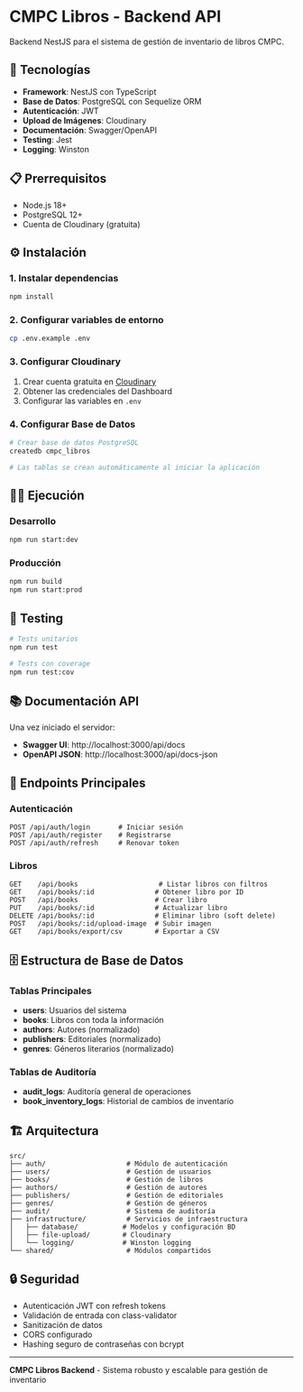 # CMPC Libros - Backend API

Backend NestJS para el sistema de gestión de inventario de libros CMPC.

## 🚀 Tecnologías

- **Framework**: NestJS con TypeScript
- **Base de Datos**: PostgreSQL con Sequelize ORM
- **Autenticación**: JWT
- **Upload de Imágenes**: Cloudinary
- **Documentación**: Swagger/OpenAPI
- **Testing**: Jest
- **Logging**: Winston

## 📋 Prerrequisitos

- Node.js 18+
- PostgreSQL 12+
- Cuenta de Cloudinary (gratuita)

## ⚙️ Instalación

### 1. Instalar dependencias
```bash
npm install
```

### 2. Configurar variables de entorno
```bash
cp .env.example .env
```

### 3. Configurar Cloudinary

1. Crear cuenta gratuita en [Cloudinary](https://cloudinary.com/)
2. Obtener las credenciales del Dashboard
3. Configurar las variables en `.env`

### 4. Configurar Base de Datos

```bash
# Crear base de datos PostgreSQL
createdb cmpc_libros

# Las tablas se crean automáticamente al iniciar la aplicación
```

## 🏃‍♂️ Ejecución

### Desarrollo
```bash
npm run start:dev
```

### Producción
```bash
npm run build
npm run start:prod
```

## 🧪 Testing

```bash
# Tests unitarios
npm run test

# Tests con coverage
npm run test:cov
```

## 📚 Documentación API

Una vez iniciado el servidor:

- **Swagger UI**: http://localhost:3000/api/docs
- **OpenAPI JSON**: http://localhost:3000/api/docs-json

## 🔑 Endpoints Principales

### Autenticación
```
POST /api/auth/login       # Iniciar sesión
POST /api/auth/register    # Registrarse
POST /api/auth/refresh     # Renovar token
```

### Libros
```
GET    /api/books                    # Listar libros con filtros
GET    /api/books/:id               # Obtener libro por ID
POST   /api/books                   # Crear libro
PUT    /api/books/:id               # Actualizar libro
DELETE /api/books/:id               # Eliminar libro (soft delete)
POST   /api/books/:id/upload-image  # Subir imagen
GET    /api/books/export/csv        # Exportar a CSV
```

## 🗄️ Estructura de Base de Datos

### Tablas Principales
- **users**: Usuarios del sistema
- **books**: Libros con toda la información
- **authors**: Autores (normalizado)
- **publishers**: Editoriales (normalizado)  
- **genres**: Géneros literarios (normalizado)

### Tablas de Auditoría
- **audit_logs**: Auditoría general de operaciones
- **book_inventory_logs**: Historial de cambios de inventario

## 🏗️ Arquitectura

```
src/
├── auth/                    # Módulo de autenticación
├── users/                   # Gestión de usuarios
├── books/                   # Gestión de libros
├── authors/                 # Gestión de autores
├── publishers/              # Gestión de editoriales
├── genres/                  # Gestión de géneros
├── audit/                   # Sistema de auditoría
├── infrastructure/          # Servicios de infraestructura
│   ├── database/           # Modelos y configuración BD
│   ├── file-upload/        # Cloudinary
│   └── logging/            # Winston logging
└── shared/                  # Módulos compartidos
```

## 🔒 Seguridad

- Autenticación JWT con refresh tokens
- Validación de entrada con class-validator
- Sanitización de datos
- CORS configurado
- Hashing seguro de contraseñas con bcrypt

---

**CMPC Libros Backend** - Sistema robusto y escalable para gestión de inventario
